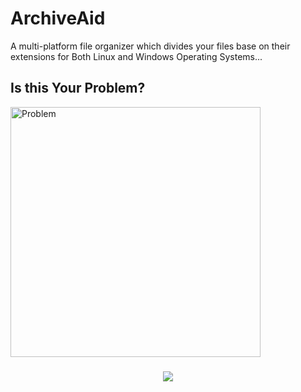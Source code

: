 # ArchiveAid
A multi-platform file organizer which divides your files base on their extensions for Both Linux and Windows Operating Systems...

## Is this Your Problem?
<img align="center" alt="Problem" width="400" src="https://pbs.twimg.com/media/E0KNR2IVkAEco8b?format=png&name=900x900">

<h3 align="center">
  <img src="https://readme-typing-svg.herokuapp.com?font=Poppins&weight=500&size=30&duration=3000&pause=1000&color=38C2FF&center=true&vCenter=true&random=false&width=435&lines=Worry no more!;ARCHIVE/AID IS HERE!" />
</h3> <br>

